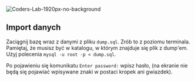 ![Coders-Lab-1920px-no-background](https://user-images.githubusercontent.com/152855/73064373-5ed69780-3ea1-11ea-8a71-3d370a5e7dd8.png)


## Import danych

Zaciągnij bazę wraz z danymi z pliku `dump.sql`. Zrób to z poziomu terminala.  
Pamiętaj, że musisz być w katalogu, w którym znajduje się plik z dump'em.
Użyj polecenia `mysql -u root -p < dump.sql`.

Po pojawieniu się komunikatu
``Enter password:`` wpisz hasło, (na ekranie nie będą się pojawiać wpisywane znaki w postaci kropek ani gwiazdek). 
